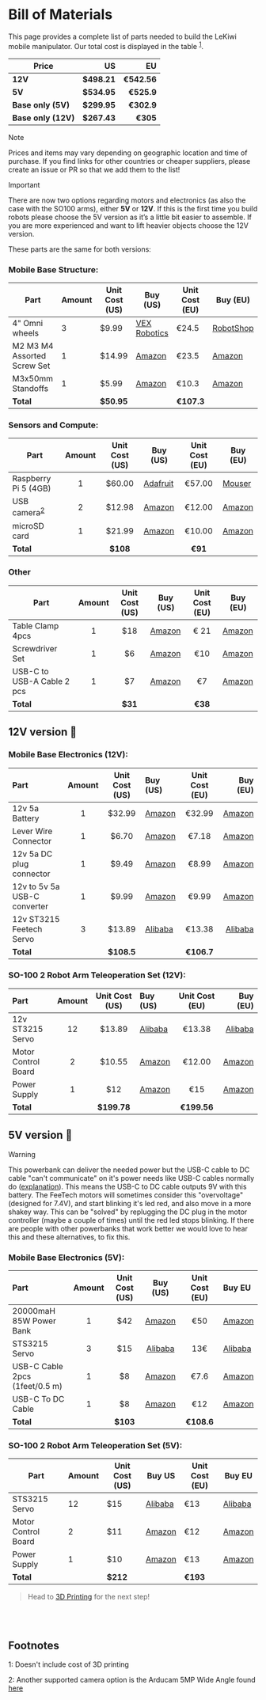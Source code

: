 # Bill of Materials

This page provides a complete list of parts needed to build the LeKiwi mobile manipulator. Our total cost is displayed in the table <sup>[1](#footnote1)</sup>.

| Price| US  | EU  |
|---------|----:|----:|
| **12V** |  **$498.21**  |  **€542.56**  |
| **5V**  |  **$534.95**  |  **€525.9**  |
| **Base only (5V)** |  **$299.95**  |  **€302.9**  |
| **Base only (12V)** |  **$267.43**  |  **€305**  |

> [!NOTE] 
> Prices and items may vary depending on geographic location and time of purchase. If you find links for other countries or cheaper suppliers, please create an issue or PR so that we add them to the list!

> [!IMPORTANT]  
> There are now two options regarding motors and electronics (as also the case with the SO100 arms), either **5V** or **12V**. If this is the first time you build robots please choose the 5V version as it’s a little bit easier to assemble. If you are more experienced and want to lift heavier objects choose the 12V version.


These parts are the same for both versions:
### Mobile Base Structure:
| Part | Amount | Unit Cost (US) | Buy (US) | Unit Cost (EU) | Buy (EU) |
| - | - | - | - | - | - |
| 4" Omni wheels | 3 | $9.99 | [VEX Robotics](https://www.vexrobotics.com/omni-wheels.html?srsltid=AfmBOorWdWT-FIiWSAbicYWSxqYr-d5X3CJSGxMkO33WO0thwlTn4DQu) | €24.5 | [RobotShop](https://eu.robotshop.com/products/100mm-omnidirectional-wheel-brass-bearing-rollers) |
| M2 M3 M4 Assorted Screw Set | 1 | $14.99 | [Amazon](https://www.amazon.com/Button-Socket-Washers-Assortment-Machine/dp/B0BMQGJP3F) | €23.5 | [Amazon](https://www.amazon.fr/Cylindrique-Inoxydable-M2-Socket-Assortiment/dp/B09Y8WYFWD/) |
| M3x50mm Standoffs | 1 | $5.99  | [Amazon](https://www.amazon.com/Female-Standoff-Quadcopter-Computer-Circuit/dp/B0CJCH8TWS) | €10.3 | [Amazon](https://www.amazon.fr/LON0167-Filetage-entretoise-Innengewinde-Standoff/dp/B09FF1ZBHW/) |
| **Total** || **$50.95** || **€107.3** ||

### Sensors and Compute:

| Part| Amount | Unit Cost (US) | Buy (US) | Unit Cost (EU) | Buy (EU) |
|--|:-:|:-:|-|:-:|-|
| Raspberry Pi 5 (4GB)| 1 |$60.00| [Adafruit](https://www.adafruit.com/product/5812)| €57.00| [Mouser](https://eu.mouser.com/ProductDetail/Raspberry-Pi/SC1111?qs=HoCaDK9Nz5fnLhlMNnKTiQ%3D%3D)|
| USB camera<sup>[2](#footnote2)</sup> | 2 | $12.98 | [Amazon](https://a.co/d/236G8Wn) | €12.00 | [Amazon](https://www.amazon.fr/Vinmooog-equipement-Microphone-Enregistrement-conf%C3%A9rences/dp/B0BG1YJWFN/) |
| microSD card | 1 | $21.99 | [Amazon](https://a.co/d/b07pO8v) | €10.00 | [Amazon](https://www.amazon.fr/Lexar-Carte-Micro-adaptateur-Smartphone/dp/B08XZ2KS1F)|
| **Total** ||  **$108**  ||  **€91** ||


### Other
| Part| Amount | Unit Cost (US) | Buy (US) | Unit Cost (EU) | Buy (EU) |
|--|:-:|:-:|-|:-:|-|
| Table Clamp 4pcs | 1 | $18 | [Amazon](https://www.amazon.com/WORKPRO-Clamps-Woodworking-One-Handed-Spreader/dp/B0CQYDJWS8/) | € 21 | [Amazon](https://www.amazon.fr/dp/B08HW9VFM8/)| 
| Screwdriver Set | 1 | $6 | [Amazon](https://www.amazon.com/Precision-Phillips-Screwdriver-Electronics-Computer/dp/B0DB227RTH) | €10 | [Amazon](https://www.amazon.fr/dp/B08ZXVMVYD/) | 
| USB-C to USB-A Cable 2 pcs | 1 | $7 | [Amazon](https://www.amazon.com/Charging-etguuds-Charger-Braided-Compatible/dp/B0B8NWLLW2/?th=1) | €7 | [Amazon](https://www.amazon.fr/dp/B07BNF842T/) |
| **Total** ||  **$31**  ||  **€38** ||

## 12V version :battery:

### Mobile Base Electronics (12V):
| Part | Amount | Unit Cost (US) | Buy (US) | Unit Cost (EU) | Buy (EU) |
|:---|:---:|:---:|:---|:---:|---:|
| 12v 5a Battery | 1 | $32.99 | [Amazon](https://www.amazon.com/KBT-Rechargeable-Connector-Replacement-Security/dp/B0C242DYT1/ref=sr_1_2_sspa?) | €32.99 | [Amazon](https://www.amazon.fr/NASTIMA-lithium-ion-Rechargeable-Caméscopes-électronique/dp/B09FK4ZDSL) |
| Lever Wire Connector | 1 | $6.70 | [Amazon](https://www.amazon.com/Wago-221-413-LEVER-NUTS-Conductor-Connectors/dp/B06XGYXVXR/ref=sr_1_4) | €7.18 | [Amazon](https://www.amazon.fr/221-413-fil-électrique-connecteur-220-240-Terminal/dp/B01AKF3I58) |
| 12v 5a DC plug connector | 1 | $9.49 | [Amazon](https://www.amazon.com/43x2pcs-Connectors-Security-Lighting-MILAPEAK/dp/B072BXB2Y8/ref=sr_1_11) | €8.99 | [Amazon](https://www.amazon.fr/RUNCCI-YUN-Alimentation-dalimentation-Connecteur-Surveiller/dp/B0CX44HTKZ) |
| 12v to 5v 5a USB-C converter | 1 | $9.99 | [Amazon](https://www.amazon.com/Klnuoxj-Converter-Interface-Waterproof-Compatible/dp/B0CRVW7N2J?source=ps-sl-shoppingads-lpcontext&ref_=fplfs&smid=A1QRG6NHEUKUZO&gQT=0&th=1) | €9.99 | [Amazon](https://www.amazon.fr/Greluma-convertisseur-Adaptateur-dalimentation-Compatible/dp/B0D7VDL2X6) |
| 12v ST3215 Feetech Servo | 3 | $13.89 | [Alibaba](https://www.alibaba.com/product-detail/Feetech-STS3215-SO-ARM100-Servo-12V_1601292634404.html?spm=a2700.details.you_may_like.3.5ab1478e45kY42) | €13.38 | [Alibaba](https://www.alibaba.com/product-detail/Feetech-STS3215-SO-ARM100-Servo-12V_1601292634404.html?spm=a2700.details.you_may_like.3.5ab1478e45kY42)  |
| **Total** | | **$108.5** | | **€106.7** | |


### SO-100 2 Robot Arm Teleoperation Set (12V):
| Part | Amount | Unit Cost (US) | Buy (US) | Unit Cost (EU) | Buy (EU) |
|:---|:---:|:---:|:---|:---:|---:|
| 12v ST3215 Servo | 12 | $13.89 | [Alibaba](https://www.alibaba.com/product-detail/Feetech-STS3215-SO-ARM100-Servo-12V_1601292634404.html?spm=a2700.details.you_may_like.3.5ab1478e45kY42) | €13.38 | [Alibaba](https://www.alibaba.com/product-detail/Feetech-STS3215-SO-ARM100-Servo-12V_1601292634404.html?spm=a2700.details.you_may_like.3.5ab1478e45kY42) |
| Motor Control Board | 2 | $10.55 | [Amazon](https://www.amazon.com/Waveshare-Integrates-Control-Circuit-Supports/dp/B0CTMM4LWK/) | €12.00 | [Amazon](https://www.amazon.fr/Waveshare-Integrates-Control-Applicable-Integrate/dp/B0CJ6TP3TP) |
| Power Supply | 1 | $12 | [Amazon](https://www.amazon.com/ALITOVE-Adapter-Converter-100-240V-5-5x2-1mm/dp/B01GEA8PQA) | €15 | [Amazon](https://www.amazon.fr/LEDMO-Alimentation-Adaptateur-Transformateurs-Chargeur/dp/B07PGLXK4X) | 
| **Total** | | **$199.78** | | **€199.56** | |

## 5V version :battery:

> [!WARNING]  
> This powerbank can deliver the needed power but the USB-C cable to DC cable "can't communicate" on it's power needs like USB-C cables normally do ([explanation](https://acroname.com/blog/basics-usb-power-delivery-negotiations?srsltid=AfmBOor4ItX4pxG3kYICo1sf_QQWkkEJafV66F8Jzyo2OdPAJUngfNCn)). This means the USB-C to DC cable outputs 9V with this battery. The FeeTech motors will sometimes consider this "overvoltage" (designed for 7.4V), and start blinking it's led red, and also move in a more shakey way. This can be "solved" by replugging the  DC plug in the motor controller (maybe a couple of times) until the red led stops blinking. If there are people with other powerbanks that work better we would love to hear this and these alternatives, to fix this.

### Mobile Base Electronics (5V):
| Part | Amount | Unit Cost (US) | Buy (US) | Unit Cost (EU) | Buy EU | 
|:---|:---:|:---:|:---:|:---:|:---|
| 20000maH 85W Power Bank | 1 | $42 | [Amazon](https://www.amazon.com/CUKTECH-20000mAh-Portable-Charging-External/dp/B0D3PMWN46/) | €50 | [Amazon](https://www.amazon.fr/CUKTECH-Batterie-Affichage-Numérique-Compatible/dp/B0D3PMWN46/) |
| STS3215 Servo | 3 | $15 | [Alibaba](https://www.alibaba.com/product-detail/6PCS-7-4V-STS3215-Servos-for_1600523509006.html) | 13€ | [Alibaba](https://www.alibaba.com/product-detail/6PCS-7-4V-STS3215-Servos-for_1600523509006.html) | 
| USB-C Cable 2pcs (1feet/0.5 m) | 1 | $8 | [Amazon](https://www.amazon.com/INIU-2-Pack-iPhone-Samsung-MacBook/dp/B0D8QBHZSW/) | €7.6 | [Amazon](https://www.amazon.fr/SUNGUY-charge-rapide-MacBook-Samsung/dp/B0DNM89Q5P) |
| USB-C To DC Cable | 1 | $8 | [Amazon](https://www.amazon.com/Tpenod-Charging-Charger-Bank-Output-Portable/dp/B0BJFKND59) | €12 | [Amazon](https://www.amazon.fr/dp/B0C58PVTYX) |
| **Total** | | **$103** | | **€108.6** | |


### SO-100 2 Robot Arm Teleoperation Set (5V):
| Part | Amount | Unit Cost (US) | Buy US | Unit Cost (EU) | Buy EU | 
|---|---|---|---|---|---|
| STS3215 Servo | 12 | $15 | [Alibaba](https://www.alibaba.com/product-detail/6PCS-7-4V-STS3215-Servos-for_1600523509006.html) | €13 | [Alibaba](https://www.alibaba.com/product-detail/6PCS-7-4V-STS3215-Servos-for_1600523509006.html) | 
| Motor Control Board | 2 | $11 | [Amazon](https://www.amazon.com/Waveshare-Integrates-Control-Circuit-Supports/dp/B0CTMM4LWK/) | €12 | [Amazon](https://www.amazon.fr/-/en/dp/B0CJ6TP3TP/)| €7 | [Amazon](https://www.amazon.fr/dp/B07BNF842T/) | 
| Power Supply | 1 | $10 | [Amazon](https://www.amazon.com/Facmogu-Switching-Transformer-Compatible-5-5x2-1mm/dp/B087LY41PV/) | €13 | [Amazon](https://www.amazon.fr/-/en/dp/B01HRR9GY4/) | 
| **Total** | | **$212** | | **€193** | |


> Head to [3D Printing](3DPrinting.md) for the next step!

<br></br>

## Footnotes
<a name="footnote1">1</a>: Doesn't include cost of 3D printing

<a name="footnote2">2</a>: Another supported camera option is the Arducam 5MP Wide Angle found [here](https://www.amazon.com/Arducam-Camera-Computer-Without-Microphone/dp/B0972KK7BC)
